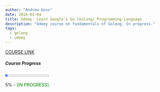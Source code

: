 ```yaml
---
author: "Andrew Goss"
date: 2016-03-04
title: Udemy- Learn Google's Go (Golang) Programming Language
description: "Udemy course on fundamentals of Golang. In progress."
tags:
  - golang
  - udemy
---
```

<a href="https://www.udemy.com/learn-how-to-code/learn/" target="_blank">COURSE LINK</a>

##### Course Progress
<progress max="1.0" value="0.05"></progress>

5% - <font color="green">[IN PROGRESS]</font>.

<!--<a href="https://github.com/andrewrgoss/codingbat-csharp" class="btn" target="_blank">View my code on GitHub</a>-->